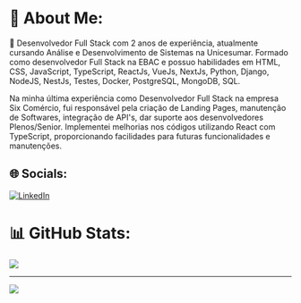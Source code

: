 # 💫 About Me:
🌱 Desenvolvedor Full Stack com 2 anos de experiência, atualmente cursando Análise e Desenvolvimento de Sistemas na Unicesumar. Formado como desenvolvedor Full Stack na EBAC e possuo habilidades em HTML, CSS, JavaScript, TypeScript, ReactJs, VueJs, NextJs, Python, Django, NodeJS, NestJs, Testes, Docker, PostgreSQL, MongoDB, SQL. 

Na minha última experiência como Desenvolvedor Full Stack na empresa Six Comércio, fui responsável pela criação de Landing Pages, manutenção de Softwares, integração de API's, dar suporte aos desenvolvedores Plenos/Senior. Implementei melhorias nos códigos utilizando React com TypeScript, proporcionando facilidades para futuras funcionalidades e manutenções.

## 🌐 Socials:
[![LinkedIn](https://img.shields.io/badge/LinkedIn-%230077B5.svg?logo=linkedin&logoColor=white)](https://linkedin.com/in/leonardo-sibuya-25221015b) 

# 📊 GitHub Stats:

![](https://github-readme-stats.vercel.app/api/top-langs/?username=LeonardoSibuya&theme=react&hide_border=false&include_all_commits=false&count_private=false&layout=compact)

---
[![](https://visitcount.itsvg.in/api?id=LeonardoSibuya&icon=5&color=0)](https://visitcount.itsvg.in)

<!-- Proudly created with GPRM ( https://gprm.itsvg.in ) -->
